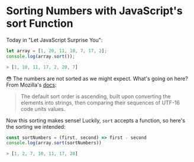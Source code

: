 # Sorting Numbers with JavaScript's sort Function

Today in "Let JavaScript Surprise You":

```js
let array = [1, 20, 11, 10, 7, 17, 2];
console.log(array.sort());

> [1, 10, 11, 17, 2, 20, 7]
```

😳 The numbers are not sorted as we might expect. What's going on here? From
Mozilla's [docs][sort]:

>  The default sort order is ascending, built upon converting the elements into
>  strings, then comparing their sequences of UTF-16 code units values.

Now this sorting makes sense! Luckily, `sort` accepts a function, so here's the sorting
we intended:

```js
const sortNumbers = (first, second) => first - second
console.log(array.sort(sortNumbers))

> [1, 2, 7, 10, 11, 17, 20]
```

[sort]: http://developer.mozilla.org/en-US/docs/Web/JavaScript/Reference/Global_Objects/Array/sort
